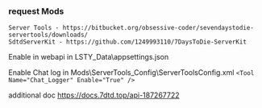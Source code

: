 ### request Mods
    Server Tools - https://bitbucket.org/obsessive-coder/sevendaystodie-servertools/downloads/
    SdtdServerKit - https://github.com/1249993110/7DaysToDie-ServerKit
Enable in webapi in LSTY_Data\appsettings.json

Enable Chat log in Mods\ServerTools_Config\ServerToolsConfig.xml
    ```<Tool Name="Chat_Logger" Enable="True" />```

additional doc https://docs.7dtd.top/api-187267722

